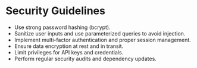 # Security Guidelines

- Use strong password hashing (bcrypt).
- Sanitize user inputs and use parameterized queries to avoid injection.
- Implement multi-factor authentication and proper session management.
- Ensure data encryption at rest and in transit.
- Limit privileges for API keys and credentials.
- Perform regular security audits and dependency updates.
